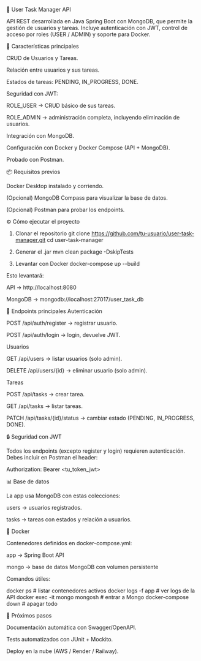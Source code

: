 📝 User Task Manager API

API REST desarrollada en Java Spring Boot con MongoDB, que permite la gestión de usuarios y tareas.
Incluye autenticación con JWT, control de acceso por roles (USER / ADMIN) y soporte para Docker.

🚀 Características principales

CRUD de Usuarios y Tareas.

Relación entre usuarios y sus tareas.

Estados de tareas: PENDING, IN_PROGRESS, DONE.

Seguridad con JWT:

ROLE_USER → CRUD básico de sus tareas.

ROLE_ADMIN → administración completa, incluyendo eliminación de usuarios.

Integración con MongoDB.

Configuración con Docker y Docker Compose (API + MongoDB).

Probado con Postman.

📦 Requisitos previos

Docker Desktop
 instalado y corriendo.

(Opcional) MongoDB Compass
 para visualizar la base de datos.

(Opcional) Postman
 para probar los endpoints.

⚙️ Cómo ejecutar el proyecto
1. Clonar el repositorio
git clone https://github.com/tu-usuario/user-task-manager.git
cd user-task-manager

2. Generar el .jar
mvn clean package -DskipTests

3. Levantar con Docker
docker-compose up --build


Esto levantará:

API → http://localhost:8080

MongoDB → mongodb://localhost:27017/user_task_db

🔑 Endpoints principales
Autenticación

POST /api/auth/register → registrar usuario.

POST /api/auth/login → login, devuelve JWT.

Usuarios

GET /api/users → listar usuarios (solo admin).

DELETE /api/users/{id} → eliminar usuario (solo admin).

Tareas

POST /api/tasks → crear tarea.

GET /api/tasks → listar tareas.

PATCH /api/tasks/{id}/status → cambiar estado (PENDING, IN_PROGRESS, DONE).

🔒 Seguridad con JWT

Todos los endpoints (excepto register y login) requieren autenticación.
Debes incluir en Postman el header:

Authorization: Bearer <tu_token_jwt>

📊 Base de datos

La app usa MongoDB con estas colecciones:

users → usuarios registrados.

tasks → tareas con estados y relación a usuarios.

🐳 Docker

Contenedores definidos en docker-compose.yml:

app → Spring Boot API

mongo → base de datos MongoDB con volumen persistente

Comandos útiles:

docker ps                  # listar contenedores activos
docker logs -f app         # ver logs de la API
docker exec -it mongo mongosh   # entrar a Mongo
docker-compose down        # apagar todo

📌 Próximos pasos

Documentación automática con Swagger/OpenAPI.

Tests automatizados con JUnit + Mockito.

Deploy en la nube (AWS / Render / Railway).
